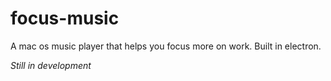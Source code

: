 # focus-music
A mac os music player that helps you focus more on work. Built in electron.

*Still in development*
